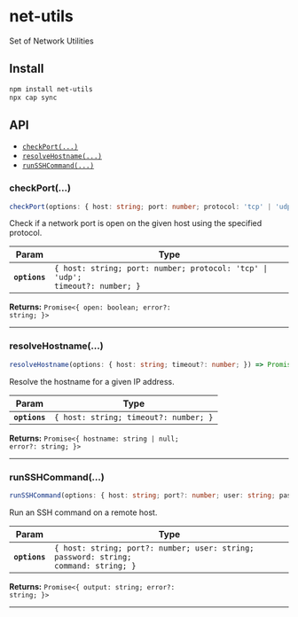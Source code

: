 # net-utils

Set of Network Utilities

## Install

```bash
npm install net-utils
npx cap sync
```

## API

<docgen-index>

* [`checkPort(...)`](#checkport)
* [`resolveHostname(...)`](#resolvehostname)
* [`runSSHCommand(...)`](#runsshcommand)

</docgen-index>

<docgen-api>
<!--Update the source file JSDoc comments and rerun docgen to update the docs below-->

### checkPort(...)

```typescript
checkPort(options: { host: string; port: number; protocol: 'tcp' | 'udp'; timeout?: number; }) => Promise<{ open: boolean; error?: string; }>
```

Check if a network port is open on the given host using the specified protocol.

| Param         | Type                                                                                     |
| ------------- | ---------------------------------------------------------------------------------------- |
| **`options`** | <code>{ host: string; port: number; protocol: 'tcp' \| 'udp'; timeout?: number; }</code> |

**Returns:** <code>Promise&lt;{ open: boolean; error?: string; }&gt;</code>

--------------------


### resolveHostname(...)

```typescript
resolveHostname(options: { host: string; timeout?: number; }) => Promise<{ hostname: string | null; error?: string; }>
```

Resolve the hostname for a given IP address.

| Param         | Type                                             |
| ------------- | ------------------------------------------------ |
| **`options`** | <code>{ host: string; timeout?: number; }</code> |

**Returns:** <code>Promise&lt;{ hostname: string | null; error?: string; }&gt;</code>

--------------------


### runSSHCommand(...)

```typescript
runSSHCommand(options: { host: string; port?: number; user: string; password: string; command: string; }) => Promise<{ output: string; error?: string; }>
```

Run an SSH command on a remote host.

| Param         | Type                                                                                           |
| ------------- | ---------------------------------------------------------------------------------------------- |
| **`options`** | <code>{ host: string; port?: number; user: string; password: string; command: string; }</code> |

**Returns:** <code>Promise&lt;{ output: string; error?: string; }&gt;</code>

--------------------

</docgen-api>
